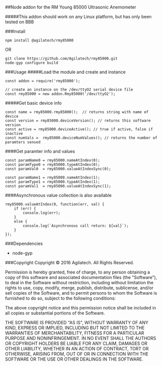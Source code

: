 ##Node addon for the RM Young 85000 Ultrasonic Anemometer

#####This addon should work on any Linux platform, but has only been tested on BBB

###Install

```
npm install @agilatech/rmy85000
```

OR

```
git clone https://github.com/Agilatech/rmy85000.git
node-gyp configure build
```

###Usage
#####Load the module and create and instance
```
const addon = require('rmy85000');

// create an instance on the /dev/ttyO2 serial device file
const rmy85000 = new addon.Rmy85000('/dev/ttyO2');
```
#####Get basic device info
```
const name = rmy85000.rmy85000();  // returns string with name of device
const version = rmy85000.deviceVersion(); // returns this software version
const active = rmy85000.deviceActive(); // true if active, false if inactive
const numVals =  rmy85000.deviceNumValues(); // returns the number of paramters sensed
```
####Get paramter info and values
```
const paramName0 = rmy85000.nameAtIndex(0);
const paramType0 = rmy85000.typeAtIndex(0);
const paramVal0  = rmy85000.valueAtIndexSync(0);

const paramName1 = rmy85000.nameAtIndex(1);
const paramType1 = rmy85000.typeAtIndex(1);
const paramVal1  = rmy85000.valueAtIndexSync(1);
```
####Asynchronous value collection is also available
```
rmy85000.valueAtIndex(0, function(err, val) {
    if (err) {
        console.log(err);
    }
    else {
        console.log(`Asynchronous call return: ${val}`);
    }
});
```

###Dependencies
* node-gyp

###Copyright
Copyright © 2016 Agilatech. All Rights Reserved.

Permission is hereby granted, free of charge, to any person obtaining a copy of this software and associated documentation files (the "Software"), to deal in the Software without restriction, including without limitation the rights to use, copy, modify, merge, publish, distribute, sublicense, and/or sell copies of the Software, and to permit persons to whom the Software is furnished to do so, subject to the following conditions:

The above copyright notice and this permission notice shall be included in all copies or substantial portions of the Software.

THE SOFTWARE IS PROVIDED "AS IS", WITHOUT WARRANTY OF ANY KIND, EXPRESS OR IMPLIED, INCLUDING BUT NOT LIMITED TO THE WARRANTIES OF MERCHANTABILITY, FITNESS FOR A PARTICULAR PURPOSE AND NONINFRINGEMENT. IN NO EVENT SHALL THE AUTHORS OR COPYRIGHT HOLDERS BE LIABLE FOR ANY CLAIM, DAMAGES OR OTHER LIABILITY, WHETHER IN AN ACTION OF CONTRACT, TORT OR OTHERWISE, ARISING FROM, OUT OF OR IN CONNECTION WITH THE SOFTWARE OR THE USE OR OTHER DEALINGS IN THE SOFTWARE.

